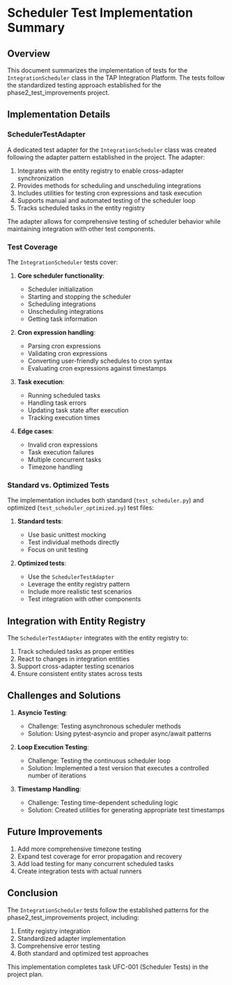 # Scheduler Test Implementation Summary

## Overview

This document summarizes the implementation of tests for the `IntegrationScheduler` class in the TAP Integration Platform. The tests follow the standardized testing approach established for the phase2_test_improvements project.

## Implementation Details

### SchedulerTestAdapter

A dedicated test adapter for the `IntegrationScheduler` class was created following the adapter pattern established in the project. The adapter:

1. Integrates with the entity registry to enable cross-adapter synchronization
2. Provides methods for scheduling and unscheduling integrations
3. Includes utilities for testing cron expressions and task execution
4. Supports manual and automated testing of the scheduler loop
5. Tracks scheduled tasks in the entity registry

The adapter allows for comprehensive testing of scheduler behavior while maintaining integration with other test components.

### Test Coverage

The `IntegrationScheduler` tests cover:

1. **Core scheduler functionality**:
   - Scheduler initialization
   - Starting and stopping the scheduler
   - Scheduling integrations
   - Unscheduling integrations
   - Getting task information

2. **Cron expression handling**:
   - Parsing cron expressions
   - Validating cron expressions
   - Converting user-friendly schedules to cron syntax
   - Evaluating cron expressions against timestamps

3. **Task execution**:
   - Running scheduled tasks
   - Handling task errors
   - Updating task state after execution
   - Tracking execution times

4. **Edge cases**:
   - Invalid cron expressions
   - Task execution failures
   - Multiple concurrent tasks
   - Timezone handling

### Standard vs. Optimized Tests

The implementation includes both standard (`test_scheduler.py`) and optimized (`test_scheduler_optimized.py`) test files:

1. **Standard tests**:
   - Use basic unittest mocking
   - Test individual methods directly
   - Focus on unit testing

2. **Optimized tests**:
   - Use the `SchedulerTestAdapter`
   - Leverage the entity registry pattern
   - Include more realistic test scenarios
   - Test integration with other components

## Integration with Entity Registry

The `SchedulerTestAdapter` integrates with the entity registry to:

1. Track scheduled tasks as proper entities
2. React to changes in integration entities
3. Support cross-adapter testing scenarios
4. Ensure consistent entity states across tests

## Challenges and Solutions

1. **Asyncio Testing**:
   - Challenge: Testing asynchronous scheduler methods
   - Solution: Using pytest-asyncio and proper async/await patterns

2. **Loop Execution Testing**:
   - Challenge: Testing the continuous scheduler loop
   - Solution: Implemented a test version that executes a controlled number of iterations

3. **Timestamp Handling**:
   - Challenge: Testing time-dependent scheduling logic
   - Solution: Created utilities for generating appropriate test timestamps

## Future Improvements

1. Add more comprehensive timezone testing
2. Expand test coverage for error propagation and recovery
3. Add load testing for many concurrent scheduled tasks
4. Create integration tests with actual runners

## Conclusion

The `IntegrationScheduler` tests follow the established patterns for the phase2_test_improvements project, including:

1. Entity registry integration
2. Standardized adapter implementation
3. Comprehensive error testing
4. Both standard and optimized test approaches

This implementation completes task UFC-001 (Scheduler Tests) in the project plan.